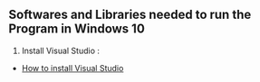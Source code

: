 ## Softwares and Libraries needed to run the Program in Windows 10
1. Install Visual Studio :
* [How to install Visual Studio](https://docs.microsoft.com/en-us/visualstudio/install/install-visual-studio?view=vs-2019)
